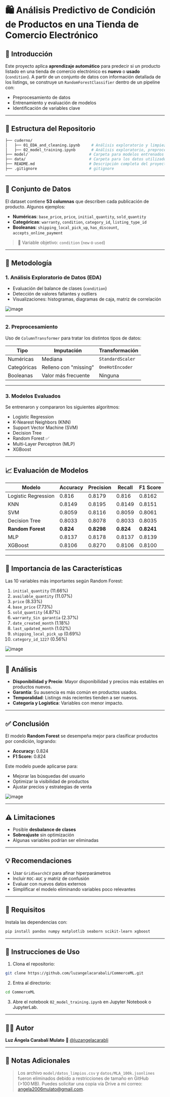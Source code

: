 # 🛍️ Análisis Predictivo de Condición de Productos en una Tienda de Comercio Electrónico

## 📌 Introducción

Este proyecto aplica **aprendizaje automático** para predecir si un producto listado en una tienda de comercio electrónico es **nuevo** o **usado** (`condition`). A partir de un conjunto de datos con información detallada de los listings, se construye un `RandomForestClassifier` dentro de un pipeline con:

* Preprocesamiento de datos
* Entrenamiento y evaluación de modelos
* Identificación de variables clave

---

## 📂 Estructura del Repositorio

```bash
├── cuderno/
│   ├── 01_EDA_and_cleaning.ipynb     # Análisis exploratorio y limpieza de datos
│   ├── 02_model_training.ipynb       # Análisis exploratorio, preprocesamiento y modelado
├── model/                           # Carpeta para modelos entrenados
├── data/                            # Carpeta para los datos utilizados
├── README.md                        # Descripción completa del proyecto
├── .gitignore                       # gitignore
````

---

## 🧾 Conjunto de Datos

El dataset contiene **53 columnas** que describen cada publicación de producto. Algunos ejemplos:

* **Numéricas**: `base_price`, `price`, `initial_quantity`, `sold_quantity`
* **Categóricas**: `warranty`, `condition`, `category_id`, `listing_type_id`
* **Booleanas**: `shipping_local_pick_up`, `has_discount`, `accepts_online_payment`

> 🎯 Variable objetivo: `condition` (`new` o `used`)

---

## 🔎 Metodología

### 1. Análisis Exploratorio de Datos (EDA)

* Evaluación del balance de clases (`condition`)
* Detección de valores faltantes y outliers
* Visualizaciones: histogramas, diagramas de caja, matriz de correlación

  
![image](https://github.com/user-attachments/assets/2a9faa28-c983-467d-93dd-4a3a7ac96b85)


---

### 2. Preprocesamiento

Uso de `ColumnTransformer` para tratar los distintos tipos de datos:

| Tipo        | Imputación            | Transformación   |
| ----------- | --------------------- | ---------------- |
| Numéricas   | Mediana               | `StandardScaler` |
| Categóricas | Relleno con "missing" | `OneHotEncoder`  |
| Booleanas   | Valor más frecuente   | Ninguna          |

---

### 3. Modelos Evaluados

Se entrenaron y compararon los siguientes algoritmos:

* Logistic Regression
* K-Nearest Neighbors (KNN)
* Support Vector Machine (SVM)
* Decision Tree
* Random Forest ✅
* Multi-Layer Perceptron (MLP)
* XGBoost

---

## 📈 Evaluación de Modelos

| Modelo              | Accuracy  | Precision  | Recall    | F1 Score   |
| ------------------- | --------- | ---------- | --------- | ---------- |
| Logistic Regression | 0.816     | 0.8179     | 0.816     | 0.8162     |
| KNN                 | 0.8149    | 0.8195     | 0.8149    | 0.8151     |
| SVM                 | 0.8059    | 0.8116     | 0.8059    | 0.8061     |
| Decision Tree       | 0.8033    | 0.8078     | 0.8033    | 0.8035     |
| **Random Forest**   | **0.824** | **0.8298** | **0.824** | **0.8241** |
| MLP                 | 0.8137    | 0.8178     | 0.8137    | 0.8139     |
| XGBoost             | 0.8106    | 0.8270     | 0.8106    | 0.8100     |

---

## 🌟 Importancia de las Características

Las 10 variables más importantes según Random Forest:

1. `initial_quantity` (11.66%)
2. `available_quantity` (11.07%)
3. `price` (8.33%)
4. `base_price` (7.73%)
5. `sold_quantity` (4.87%)
6. `warranty_Sin garantía` (2.37%)
7. `date_created_month` (1.18%)
8. `last_updated_month` (1.02%)
9. `shipping_local_pick_up` (0.69%)
10. `category_id_1227` (0.56%)

    
![image](https://github.com/user-attachments/assets/ac70d029-387f-4450-821c-0c5002e48e1a)


---

## 🧠 Análisis

* **Disponibilidad y Precio**: Mayor disponibilidad y precios más estables en productos nuevos.
* **Garantía**: Su ausencia es más común en productos usados.
* **Temporalidad**: Listings más recientes tienden a ser nuevos.
* **Categoría y Logística**: Variables con menor impacto.

---

## ✅ Conclusión

El modelo **Random Forest** se desempeña mejor para clasificar productos por condición, logrando:

* **Accuracy:** 0.824
* **F1 Score:** 0.824

Este modelo puede aplicarse para:

* Mejorar las búsquedas del usuario
* Optimizar la visibilidad de productos
* Ajustar precios y estrategias de venta

  
![image](https://github.com/user-attachments/assets/eb115944-3e21-4dce-9a23-1341fe3d64b2)



---

## ⚠️ Limitaciones

* Posible **desbalance de clases**
* **Sobreajuste** sin optimización
* Algunas variables podrían ser eliminadas

---

## 💡 Recomendaciones

* Usar `GridSearchCV` para afinar hiperparámetros
* Incluir `ROC-AUC` y matriz de confusión
* Evaluar con nuevos datos externos
* Simplificar el modelo eliminando variables poco relevantes

---

## 🧪 Requisitos

Instala las dependencias con:

```bash
pip install pandas numpy matplotlib seaborn scikit-learn xgboost
```

---

## 🚀 Instrucciones de Uso

1. Clona el repositorio:

```bash
git clone https://github.com/luzangelacarabali/CommerceML.git
```

2. Entra al directorio:

```bash
cd CommerceML
```

3. Abre el notebook `02_model_training.ipynb` en Jupyter Notebook o JupyterLab.

---

## 👩‍💻 Autor

**Luz Ángela Carabalí Mulato**
📧 [@luzangelacarabli](https://github.com/luzangelacarabali)

---

## 📎 Notas Adicionales

> Los archivo `model/datos_limpios.csv` y `datos/MLA_100k.jsonlines` fueron eliminados debido a restricciones de tamaño en GitHub (>100 MB). Puedes solicitar una copia vía Drive a mi correo: [angela2006mulato@gmail.com](mailto:angela2006mulato@gmail.com).


